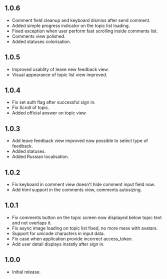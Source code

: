 ## 1.0.6 ##

* Comment field cleanup and keyboard dismiss after send comment.
* Added simple progress indicator on the topic list loading.
* Fixed exception when user perform fast scrolling inside comments list.
* Comments view polished.
* Added statuses colorisation.

## 1.0.5 ##

* Improved usablity of leave new feedback view.
* Visual appearance of topic list view improved.

## 1.0.4 ##

* Fix set auth flag after successful sign in.
* Fix Scroll of topic.
* Added official answer on topic view.


## 1.0.3 ##

* Add leave feedback view improved now possible to select type of feedback.
* Added statuses.
* Added Russian localisation.

## 1.0.2 ##

* Fix keyboard in comment view doesn't hide comment input field now.
* Add html support in the comments view, comments autosizing.

## 1.0.1 ##

* Fix comments button on the topic screen now displayed below topic text and not overlaps it.
* Fix async image loading on topic list fixed, no more mess with avatars.
* Support for unicode characters in input data.
* Fix case when application provide incorrect access_token.
* Add user detail displays instatly after sign in.

## 1.0.0 ##

* Initial release.